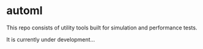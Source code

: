 # automl

This repo consists of utility tools built for simulation and performance tests.

It is currently under development...
